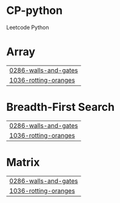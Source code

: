 # CP-python
Leetcode Python


# Array
|  |
| ------- |
| [0286-walls-and-gates](https://github.com/rbakash/CP-python/tree/master/0286-walls-and-gates) |
| [1036-rotting-oranges](https://github.com/rbakash/CP-python/tree/master/1036-rotting-oranges) |
# Breadth-First Search
|  |
| ------- |
| [0286-walls-and-gates](https://github.com/rbakash/CP-python/tree/master/0286-walls-and-gates) |
| [1036-rotting-oranges](https://github.com/rbakash/CP-python/tree/master/1036-rotting-oranges) |
# Matrix
|  |
| ------- |
| [0286-walls-and-gates](https://github.com/rbakash/CP-python/tree/master/0286-walls-and-gates) |
| [1036-rotting-oranges](https://github.com/rbakash/CP-python/tree/master/1036-rotting-oranges) |